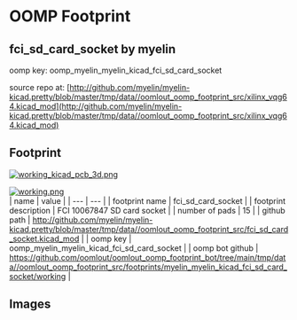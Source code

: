 # OOMP Footprint  
## fci_sd_card_socket  by myelin  
  
oomp key: oomp_myelin_myelin_kicad_fci_sd_card_socket  
  
source repo at: [http://github.com/myelin/myelin-kicad.pretty/blob/master/tmp/data//oomlout_oomp_footprint_src/xilinx_vqg64.kicad_mod](http://github.com/myelin/myelin-kicad.pretty/blob/master/tmp/data//oomlout_oomp_footprint_src/xilinx_vqg64.kicad_mod)  
## Footprint  
  
[![working_kicad_pcb_3d.png](working_kicad_pcb_3d_600.png)](working_kicad_pcb_3d.png)  
  
[![working.png](working_600.png)](working.png)  
| name | value | 
| --- | --- | 
| footprint name | fci_sd_card_socket | 
| footprint description | FCI 10067847 SD card socket | 
| number of pads | 15 | 
| github path | http://github.com/myelin/myelin-kicad.pretty/blob/master/tmp/data//oomlout_oomp_footprint_src/fci_sd_card_socket.kicad_mod | 
| oomp key | oomp_myelin_myelin_kicad_fci_sd_card_socket | 
| oomp bot github | https://github.com/oomlout/oomlout_oomp_footprint_bot/tree/main/tmp/data//oomlout_oomp_footprint_src/footprints/myelin_myelin_kicad_fci_sd_card_socket/working | 
## Images  

